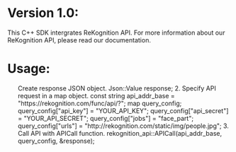 Version 1.0:
==========================
This C++ SDK intergrates ReKognition API. For more information about our ReKognition API, please read our documentation.

Usage:
==========================
<ol>
<il> Create response JSON object. </il>
 Json::Value response;
2. Specify API request in a map object.
const string api_addr_base = "https://rekognition.com/func/api/?";
map query_config;
query_config["api_key"] = "YOUR_API_KEY";
query_config["api_secret"] = "YOUR_API_SECRET";
query_config["jobs"] = "face_part";
query_config["urls"] = "http://rekognition.com/static/img/people.jpg";
3. Call API with APICall function.
rekognition_api::APICall(api_addr_base, query_config, &response);
</ol>
